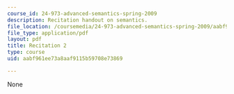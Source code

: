```yaml
---
course_id: 24-973-advanced-semantics-spring-2009
description: Recitation handout on semantics.
file_location: /coursemedia/24-973-advanced-semantics-spring-2009/aabf961ee73a8aaf9115b59708e73869_MIT24_973s09_rec02.pdf
file_type: application/pdf
layout: pdf
title: Recitation 2
type: course
uid: aabf961ee73a8aaf9115b59708e73869

---
```

None